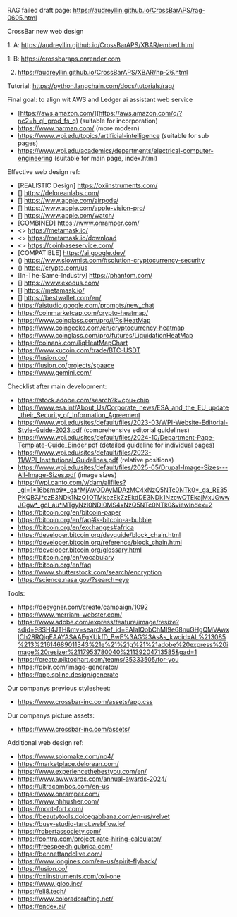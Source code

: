 RAG failed draft page: https://audreyllin.github.io/CrossBarAPS/rag-0605.html

CrossBar new web design

1: A: https://audreyllin.github.io/CrossBarAPS/XBAR/embed.html

1: B: https://crossbaraps.onrender.com

2. https://audreyllin.github.io/CrossBarAPS/XBAR/hp-26.html

Tutorial: https://python.langchain.com/docs/tutorials/rag/

Final goal: to align wit AWS and Ledger ai assistant web service
* [https://aws.amazon.com/](https://aws.amazon.com/q/?nc2=h_ql_prod_fs_q) (suitable for incorporation)
* https://www.harman.com/ (more modern)
* https://www.wpi.edu/topics/artificial-intelligence (suitable for sub pages)
* https://www.wpi.edu/academics/departments/electrical-computer-engineering (suitable for main page, index.html)

Effective web design ref:
* [REALISTIC Design] https://oxiinstruments.com/
* [] https://deloreanlabs.com/
* [] https://www.apple.com/airpods/
* [] https://www.apple.com/apple-vision-pro/
* [] https://www.apple.com/watch/
* [COMBINED] https://www.onramper.com/
* <> https://metamask.io/
* <> https://metamask.io/download
* <> https://coinbaseservice.com/
* [COMPATIBLE] https://ai.google.dev/
* () https://www.slowmist.com/#solution-cryptocurrency-security
* () https://crypto.com/us
* [In-The-Same-Industry] https://phantom.com/
* [] https://www.exodus.com/
* [] https://metamask.io/
* [] https://bestwallet.com/en/
* https://aistudio.google.com/prompts/new_chat
* https://coinmarketcap.com/crypto-heatmap/
* https://www.coinglass.com/pro/i/RsiHeatMap
* https://www.coingecko.com/en/cryptocurrency-heatmap
* https://www.coinglass.com/pro/futures/LiquidationHeatMap
* https://coinank.com/liqHeatMapChart
* https://www.kucoin.com/trade/BTC-USDT
* https://lusion.co/
* https://lusion.co/projects/spaace
* https://www.gemini.com/

Checklist after main development: 
* https://stock.adobe.com/search?k=cpu+chip
* https://www.esa.int/About_Us/Corporate_news/ESA_and_the_EU_update_their_Security_of_Information_Agreement
* https://www.wpi.edu/sites/default/files/2023-03/WPI-Website-Editorial-Style-Guide-2023.pdf (comprehensive editorial guidelines) 
* https://www.wpi.edu/sites/default/files/2024-10/Department-Page-Template-Guide_Binder.pdf (detailed guideline for individual pages)
* https://www.wpi.edu/sites/default/files/2023-11/WPI_Institutional_Guidelines.pdf (relative positions)
* https://www.wpi.edu/sites/default/files/2025-05/Drupal-Image-Sizes---All-Image-Sizes.pdf (image sizes) 
* https://wpi.canto.com/v/dam/allfiles?_gl=1*16bsmb9*_ga*MjAwODAyMDAzMC4xNzQ5NTc0NTk0*_ga_RE35PKQB7J*czE3NDk1NzQ1OTMkbzEkZzEkdDE3NDk1NzcwOTEkajMxJGwwJGgw*_gcl_au*MTgyNzI0NDI0MS4xNzQ5NTc0NTk0&viewIndex=2
* https://bitcoin.org/en/bitcoin-paper
* https://bitcoin.org/en/faq#is-bitcoin-a-bubble
* https://bitcoin.org/en/exchanges#africa
* https://developer.bitcoin.org/devguide/block_chain.html
* https://developer.bitcoin.org/reference/block_chain.html
* https://developer.bitcoin.org/glossary.html
* https://bitcoin.org/en/vocabulary
* https://bitcoin.org/en/faq
* https://www.shutterstock.com/search/encryption
* https://science.nasa.gov/?search=eye

Tools:
* https://desygner.com/create/campaign/1092
* https://www.merriam-webster.com/
* https://www.adobe.com/express/feature/image/resize?sdid=98SH4JTH&mv=search&ef_id=EAIaIQobChMI9e68nuGHgQMVAwxlCh28RQigEAAYASAAEgKUkfD_BwE%3AG%3As&s_kwcid=AL%213085%213%21614689011343%21e%21%21g%21%21adobe%20express%20image%20resizer%2117953780040%21139204713585&gad=1
* https://create.piktochart.com/teams/35333505/for-you
* https://pixlr.com/image-generator/
* https://app.spline.design/generate

Our companys previous stylesheet:
* https://www.crossbar-inc.com/assets/app.css

Our companys picture assets:
* https://www.crossbar-inc.com/assets/
  
Additional web design ref:
* https://www.solomake.com/no4/
* https://marketplace.delorean.com/
* https://www.experiencethebestyou.com/en/
* https://www.awwwards.com/annual-awards-2024/
* https://ultracombos.com/en-us
* https://www.onramper.com/
* https://www.hhhusher.com/
* https://mont-fort.com/
* https://beautytools.dolcegabbana.com/en-us/velvet
* https://busy-studio-tarot.webflow.io/
* https://robertassociety.com/
* https://contra.com/project-rate-hiring-calculator/
* https://freespeech.gubrica.com/
* https://bennettandclive.com/
* https://www.longines.com/en-us/spirit-flyback/
* https://lusion.co/
* https://oxiinstruments.com/oxi-one
* https://www.igloo.inc/
* https://eli8.tech/
* https://www.coloradorafting.net/
* https://endex.ai/
